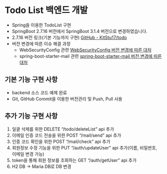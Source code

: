 # Todo List 백엔드 개발

- Spring을 이용한 TodoList 구현
- SpringBoot 2.7.16 버전에서 SpringBoot 3.1.4 버전으로 변경하였습니다.
- 2.7.16 버전 링크(기본 기능까지 구현)
  [GitHub - KitStu17/todo](https://github.com/KitStu17/todo)
- 버전 변경에 따른 이슈 해결 과정
  - WebSecurityConfig 관련
    [WebSecurityConfig 버전 변경에 따른 대처](https://brash-draw-d7b.notion.site/WebSecurityConfig-66c276e28b274244812277d378b6b901?pvs=4)
  - spring-boot-starter-mail 관련
    [spring-boot-starter-mail 버전 변경에 따른 대처](https://brash-draw-d7b.notion.site/spring-boot-starter-mail-4383680e2b594f5f8b0107b459e4924d?pvs=4)

## 기본 기능 구현 사항

- backend 소스 코드 예제 완료
- Git, GitHub Commit을 이용한 버전관리 및 Push, Pull 사용

## 추가 기능 구현 사항

1. 일괄 삭제를 위한 DELETE “/todo/deleteList” api 추가
2. 이메일 인증 코드 전송을 위한 POST “/mail/send” api 추가
3. 인증 코드 확인을 위한 POST “/mail/check” api 추가
4. 회원정보 수정 기능을 위한 PUT “/auth/updateUser” api 추가(이름, 비밀번호, 이메일 변경 가능)
5. token을 통해 회원 정보를 조회하는 GET “/auth/getUser” api 추가
6. H2 DB → Maria DB로 DB 변경
